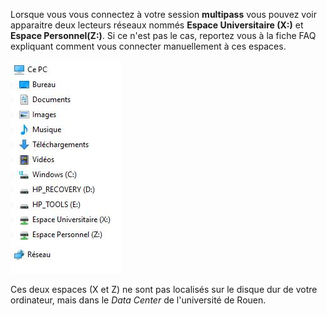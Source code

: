 Lorsque vous vous connectez à votre session **multipass** vous pouvez voir apparaitre deux lecteurs réseaux nommés **Espace Universitaire (X:)** et **Espace Personnel(Z:)**. Si ce n'est pas le cas, reportez vous à la fiche FAQ expliquant comment vous connecter manuellement à ces espaces.

![arborescence.JPG](images/arborescence.JPG)

Ces deux espaces (X et Z) ne sont pas localisés sur le disque dur de votre ordinateur, mais dans le _Data Center_ de l'université de Rouen.
